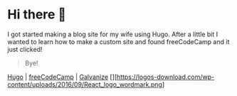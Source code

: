 # Hi there 👋

I got started making a blog site for my wife using Hugo. After a little bit I wanted to learn how to make a custom site and found freeCodeCamp and it just clicked!



>Bye!


[Hugo](https://gohugo.io/) | [freeCodeCamp](freecodecamp.org) | [Galvanize](galvanize.com)
[][https://logos-download.com/wp-content/uploads/2016/09/React_logo_wordmark.png]

